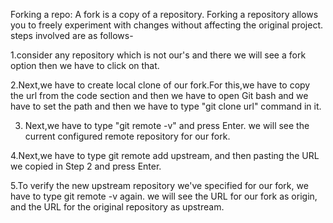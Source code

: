 Forking a repo:
  A fork is a copy of a repository. Forking a repository allows you to freely experiment with changes without affecting the original project.
  steps involved are as follows-
   
   1.consider any repository which is not our's and there we will see a fork option then we have to click on that.
   
   2.Next,we have to create local clone of our fork.For this,we have to copy the url from the code section and then we have to open Git bash and we have to set the path and then        we have to type "git clone url" command in it.
   
   3. Next,we have to type "git remote -v" and press Enter. we will see the current configured remote repository for our fork.
   
   4.Next,we have to type git remote add upstream, and then pasting the URL we copied in Step 2 and press Enter. 
   
   5.To verify the new upstream repository we've specified for our fork, we have to type git remote -v again. we will see the URL for our fork as origin, and the URL for the            original repository as upstream.
